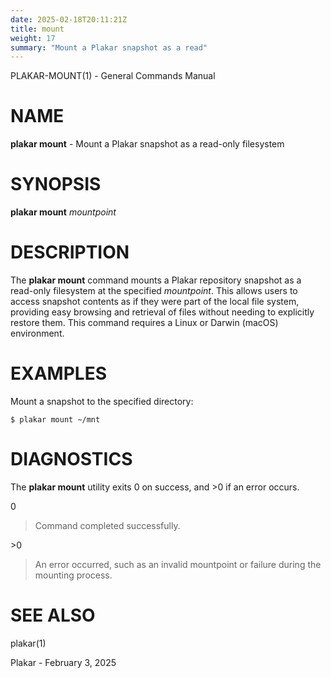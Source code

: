 ```yaml
---
date: 2025-02-18T20:11:21Z
title: mount
weight: 17
summary: "Mount a Plakar snapshot as a read"
---
```

PLAKAR-MOUNT(1) - General Commands Manual

# NAME

**plakar mount** - Mount a Plakar snapshot as a read-only filesystem

# SYNOPSIS

**plakar mount**
*mountpoint*

# DESCRIPTION

The
**plakar mount**
command mounts a Plakar repository snapshot as a read-only filesystem
at the specified
*mountpoint*.
This allows users to access snapshot contents as if they were part of
the local file system, providing easy browsing and retrieval of files
without needing to explicitly restore them.
This command requires a Linux or Darwin (macOS) environment.

# EXAMPLES

Mount a snapshot to the specified directory:

	$ plakar mount ~/mnt

# DIAGNOSTICS

The **plakar mount** utility exits&#160;0 on success, and&#160;&gt;0 if an error occurs.

0

> Command completed successfully.

&gt;0

> An error occurred, such as an invalid mountpoint or failure during the
> mounting process.

# SEE ALSO

plakar(1)

Plakar - February 3, 2025
